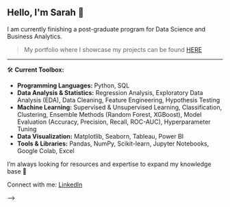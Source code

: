 ## Hello, I'm Sarah 👋 
I am currently finishing a post-graduate program for Data Science and Business Analytics.

> My portfolio where I showcase my projects can be found [HERE](xx)

---
🛠️ **Current Toolbox:**
- **Programming Languages:** Python, SQL
- **Data Analysis & Statistics:** Regression Analysis, Exploratory Data Analysis (EDA), Data Cleaning, Feature Engineering, Hypothesis Testing
- **Machine Learning:** Supervised & Unsupervised Learning, Classification, Clustering, Ensemble Methods (Random Forest, XGBoost), Model Evaluation (Accuracy, Precision, Recall, ROC-AUC), Hyperparameter Tuning
- **Data Visualization:** Matplotlib, Seaborn, Tableau, Power BI
- **Tools & Libraries:** Pandas, NumPy, Scikit-learn, Jupyter Notebooks, Google Colab, Excel

I’m always looking for resources and expertise to expand my knowledge base 🔎

Connect with me: [LinkedIn](https://www.linkedin.com/in/sarah-ortega-b60150165/)



-->

